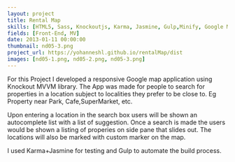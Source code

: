 ```yaml
---
layout: project
title: Rental Map
skills: [HTML5, Sass, Knockoutjs, Karma, Jasmine, Gulp,Minify, Google Maps API, Google Places API]
fields: [Front-End, MV]
date: 2013-01-11 00:00:00
thumbnail: nd05-3.png
project_url: https://yohanneshl.github.io/rentalMap/dist
images: [nd05-1.png, nd05-2.png, nd05-3.png]
---
```




For this Project I developed a responsive Google map application using Knockout MVVM library. The App was made for people to search for properties in a location subject to localities they prefer to be close to. Eg Property near Park, Cafe,SuperMarket, etc.

Upon entering a location in the search box users will be shown an autocomplete list with a list of suggestion. Once a search is made the users would be shown a listing of properies on side pane that slides out. The locations will also be marked with custom marker on the map.

 I used Karma+Jasmine for testing and Gulp to automate the build process.
